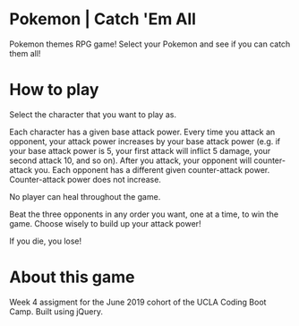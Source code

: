 # Pokemon | Catch 'Em All
Pokemon themes RPG game! Select your Pokemon and see if you can catch them all! 

# How to play
Select the character that you want to play as.

Each character has a given base attack power. Every time you attack an opponent, your attack power increases by your base attack power (e.g. if your base attack power is 5, your first attack will inflict 5 damage, your second attack 10, and so on).
After you attack, your opponent will counter-attack you. Each opponent has a different given counter-attack power. Counter-attack power does not increase.

No player can heal throughout the game.

Beat the three opponents in any order you want, one at a time, to win the game. Choose wisely to build up your attack power!

If you die, you lose!

# About this game
Week 4 assigment for the June 2019 cohort of the UCLA Coding Boot Camp. Built using jQuery.
